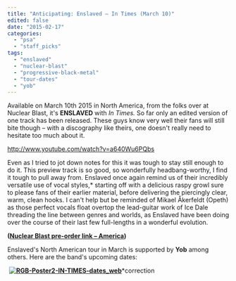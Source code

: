 ```yaml
---
title: "Anticipating: Enslaved – In Times (March 10)"
edited: false
date: "2015-02-17"
categories:
  - "psa"
  - "staff_picks"
tags:
  - "enslaved"
  - "nuclear-blast"
  - "progressive-black-metal"
  - "tour-dates"
  - "yob"
---
```


Available on March 10th 2015 in North America, from the folks over at Nuclear Blast, it's **ENSLAVED** with _In Times._ So far only an edited version of one track has been released. These guys know very well their fans will still bite though – with a discography like theirs, one doesn't really need to hesitate too much about it. 

http://www.youtube.com/watch?v=a640Wu6PQbs

Even as I tried to jot down notes for this it was tough to stay still enough to do it. This preview track is so good, so wonderfully headbang-worthy, I find it tough to pull away from. Enslaved once again remind us of their incredibly versatile use of vocal styles,\* starting off with a delicious raspy growl sure to please fans of their earlier material, before delivering the piercingly clear, warm, clean hooks. I can't help but be reminded of Mikael Åkerfeldt (Opeth) as those perfect vocals float overtop the lead-guitar work of Ice Dale threading the line between genres and worlds, as Enslaved have been doing over the course of their last few full-lengths in a wonderful evolution.

**([Nuclear Blast pre-order link – America](http://shop.nuclearblast.com/en/shop/item/groups/51000.1.html?article_group_sort_type_handle=rank&custom_keywords=ENSLAVED%20-%20In%20Times))**

Enslaved's North American tour in March is supported by **Yob** among others. Here are the band's upcoming dates:

 **[![RGB-Poster2-IN-TIMES-dates_web](https://hellbound.ca/wp-content/uploads/2015/02/RGB-Poster2-IN-TIMES-dates_web.jpeg)](https://hellbound.ca/wp-content/uploads/2015/02/RGB-Poster2-IN-TIMES-dates_web.jpeg)**\*correction
